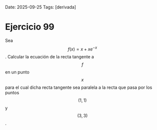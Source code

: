 Date: 2025-09-25
Tags: [derivada]

# Ejercicio 99

 
Sea  $$ f ( x ) = x + x e^ {- x}$$  . Calcular la ecuación de la recta tangente a  $$ f$$   en un punto  $$ x$$   para el cual dicha recta tangente sea paralela a la recta que pasa por los puntos  $$ ( 1, 1 )$$   y  $$ ( 3, 3 )$$  .
